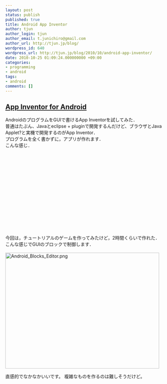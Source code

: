 ```yaml
---
layout: post
status: publish
published: true
title: Android App Inventor
author: tjun
author_login: tjun
author_email: t.junichiro@gmail.com
author_url: http://tjun.jp/blog/
wordpress_id: 640
wordpress_url: http://tjun.jp/blog/2010/10/android-app-inventor/
date: 2010-10-25 01:09:24.000000000 +09:00
categories:
- programming
- android
tags:
- android
comments: []
---
```

<h2><a href="http://appinventor.mit.edu/">App Inventor for Android</a></h2>
AndroidのプログラムをGUIで書けるApp Inventorを試してみた．<br />
普通はたぶん、Javaとeclipse + pluginで開発するんだけど、ブラウザとJava Applet?と実機で開発するのがApp Inventor．<br />
プログラムを全く書かずに，アプリが作れます．<br />こんな感じ．
<object width="420" height="255"><param name="movie" value="http://www.youtube.com/v/8ADwPLSFeY8?fs=1&amp;hl=ja_JP"></param><param name="allowFullScreen" value="true"></param><param name="allowscriptaccess" value="always"></param><embed src="http://www.youtube.com/v/8ADwPLSFeY8?fs=1&amp;hl=ja_JP" type="application/x-shockwave-flash" allowscriptaccess="always" allowfullscreen="true" width="420" height="255"></embed></object>
<br />
<p>今回は，チュートリアルのゲームを作ってみたけど，2時間くらいで作れた．<br />
こんな感じでGUIのブロックで制御します．<br />
<br />
<img src="http://tjun.jp/blog/wp-content/uploads/2010/10/Android_Blocks_Editor.png" width="480" height="362" alt="Android_Blocks_Editor.png" /></p>


直感的でなかなかいいです。
複雑なものを作るのは難しそうだけど。
